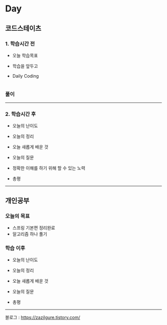 # Day 

## 코드스테이츠

### 1. 학습시간 전
* 오늘 학습목표

* 학습을 앞두고

* Daily Coding  

```
```  
### 풀이  


---
### 2. 학습시간 후
* 오늘의 난이도


* 오늘의 정리


* 오늘 새롭게 배운 것

    
* 오늘의 질문

    
* 정확한 이해를 하기 위해 할 수 있는 노력

    
* 총평

---
## 개인공부  

### 오늘의 목표
- 스프링 기본편 정리완료
- 알고리즘 하나 풀기

### 학습 이후
* 오늘의 난이도


* 오늘의 정리


* 오늘 새롭게 배운 것

    
* 오늘의 질문


* 총평 
---
블로그 : https://zazilgure.tistory.com/